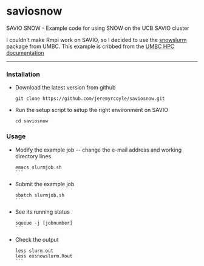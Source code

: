 saviosnow
=======

SAVIO SNOW - Example code for using SNOW on the UCB SAVIO cluster

I couldn't make Rmpi work on SAVIO, so I decided to use the [snowslurm](https://code.google.com/p/snowslurm/source/browse/snowslurm/R/snowslurm.R) package from UMBC. 
This example is cribbed from the [UMBC HPC documentation](http://www.umbc.edu/hpcf/user-resources/how-to-run-R.html#heading_toc_j_5)
 
--------------------------

### Installation

* Download the latest version from github

    ````
    git clone https://github.com/jeremyrcoyle/saviosnow.git
    ````

* Run the setup script to setup the right environment on SAVIO

    ````
    cd saviosnow
    ````

### Usage
* Modify the example job -- change the e-mail address and working directory lines

    ````
    emacs slurmjob.sh
    ```

* Submit the example job 

    ````
    sbatch slurmjob.sh
    ```

* See its running status

    ````
    squeue -j [jobnumber]
    ```

* Check the output

    ````
    less slurm.out
    less exsnowslurm.Rout
    ```
